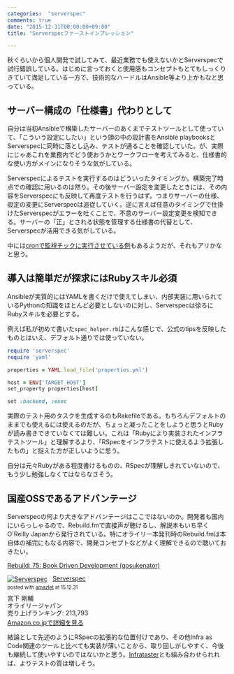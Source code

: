 ```yaml
---
categories:  "serverspec"
comments: true
date: "2015-12-31T00:00:00+09:00"
title: "Serverspecファーストインプレッション"

---
```


秋ぐらいから個人開発で試してみて、最近業務でも使えないかとServerspecで試行錯誤している。はじめに言っておくと使用感もコンセプトもとてもしっくりきていて満足している一方で、技術的なハードルはAnsible等より上かもなと思っている。

## サーバー構成の「仕様書」代わりとして

自分は当初Ansibleで構築したサーバーのあくまでテストツールとして使っていて、「こういう設定にしたい」という頭の中の設計書をAnsible playbooksとServerspecに同時に落とし込み、テストが通ることを確認していた。が、実際にじゃあこれを業務内でどう使おうかとワークフローを考えてみると、仕様書的な使い方がメインになりそうな気がしている。

Serverspecによるテストを実行するのはどういったタイミングか。構築完了時点での確認に用いるのは然り。その後サーバー設定を変更したときには、その内容をServerspecにも反映して再度テストを行うはず。つまりサーバーの仕様、設定の変更にServerspecは追従していく。逆に言えば任意のタイミングで仕掛けたServerspecがエラーを吐くことで、不意のサーバー設定変更を検知できる。サーバーの「正」とされる状態を管理する仕様書の代替として、Serverspecが活用できる気がしている。

中には[cronで監視チックに実行させている例](http://blog.kenjiskywalker.org/blog/2013/09/20/serverspec-with-cron/)もあるようだが、それもアリかなと思う。

## 導入は簡単だが探求にはRubyスキル必須

Ansibleが実質的にはYAMLを書くだけで使えてしまい、内部実装に用いられているPythonの知識をほとんど必要としないのに対し、Serverspecは徐ろにRubyスキルを必要とする。

例えば私が初めて書いた`spec_helper.rb`はこんな感じで、公式のtipsを反映したものとはいえ、デフォルト通りでは使っていない。

```ruby
require 'serverspec'
require 'yaml'

properties = YAML.load_file('properties.yml')

host = ENV['TARGET_HOST']
set_property properties[host]

set :backend, :exec
```

実際のテスト用のタスクを生成するのもRakefileである。もちろんデフォルトのままでも使えるには使えるのだが、ちょっと凝ったことをしようと思うとRubyが読み書きできていなくては難しい。これは「Rubyにより実装されたインフラテストツール」と理解するより、「RSpecをインフラテストに使えるよう拡張したもの」と捉えた方が正しいように思う。

自分は元々Rubyがある程度書けるものの、RSpecが理解しきれていないので、もう少し勉強しなくてはならなさそう。

## 国産OSSであるアドバンテージ

Serverspecの何より大きなアドバンテージはここではないのか。開発者も国内にいらっしゃるので、Rebuild.fmで直接声が聴けるし、解説本もいち早くO'Reilly Japanから発行されている。特にオライリー本発刊時のRebuild.fmは本自体の補完にもなる内容で、開発コンセプトなどがよく理解できるので聴いておきたい。

[Rebuild: 75: Book Driven Development (gosukenator)](http://rebuild.fm/75/)

<div class="amazlet-box" style="margin-bottom:0px;"><div class="amazlet-image" style="float:left;margin:0px 12px 1px 0px;"><a href="http://www.amazon.co.jp/exec/obidos/ASIN/4873117097/diary081213-22/ref=nosim/" name="amazletlink" target="_blank"><img src="http://ecx.images-amazon.com/images/I/51P6qVOPALL._SL160_.jpg" alt="Serverspec" style="border: none;" /></a></div><div class="amazlet-info" style="line-height:120%; margin-bottom: 10px"><div class="amazlet-name" style="margin-bottom:10px;line-height:120%"><a href="http://www.amazon.co.jp/exec/obidos/ASIN/4873117097/diary081213-22/ref=nosim/" name="amazletlink" target="_blank">Serverspec</a><div class="amazlet-powered-date" style="font-size:80%;margin-top:5px;line-height:120%">posted with <a href="http://www.amazlet.com/" title="amazlet" target="_blank">amazlet</a> at 15.12.31</div></div><div class="amazlet-detail">宮下 剛輔 <br />オライリージャパン <br />売り上げランキング: 213,793<br /></div><div class="amazlet-sub-info" style="float: left;"><div class="amazlet-link" style="margin-top: 5px"><a href="http://www.amazon.co.jp/exec/obidos/ASIN/4873117097/diary081213-22/ref=nosim/" name="amazletlink" target="_blank">Amazon.co.jpで詳細を見る</a></div></div></div><div class="amazlet-footer" style="clear: left"></div></div>

結論として先述のようにRSpecの拡張的な位置付けであり、その他Infra as Code関連のツールと比べても実装が薄いことから、取り回しがしやすく、今後も継続して使いやすいのではないかと思う。[Infrataster](https://github.com/ryotarai/infrataster)とも組み合わせられれば、よりテストの質は増しそう。

